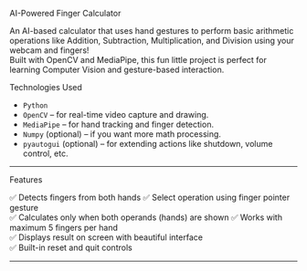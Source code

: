  AI-Powered Finger Calculator

An AI-based calculator that uses hand gestures to perform basic arithmetic operations like Addition, Subtraction, Multiplication, and Division using your webcam and fingers!  
Built with OpenCV and MediaPipe, this fun little project is perfect for learning Computer Vision and gesture-based interaction.



Technologies Used

- `Python`
- `OpenCV` – for real-time video capture and drawing.
- `MediaPipe` – for hand tracking and finger detection.
- `Numpy` (optional) – if you want more math processing.
- `pyautogui` (optional) – for extending actions like shutdown, volume control, etc.

---

 Features

✅ Detects fingers from both hands 
✅ Select operation using finger pointer gesture  
✅ Calculates only when both operands (hands) are shown
✅ Works with maximum 5 fingers per hand  
✅ Displays result on screen with beautiful interface  
✅ Built-in reset and quit controls  

---


